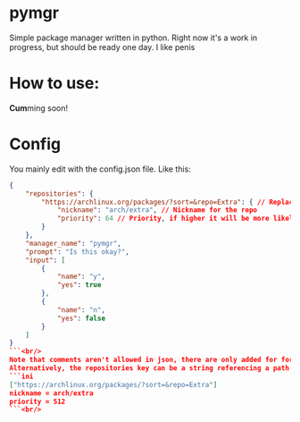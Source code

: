 # pymgr

Simple package manager written in python. Right now it's a work in progress, but should be ready one day.
I like penis

# How to use:

**Cum**ming soon!

# Config
You mainly edit with the config.json file. Like this:<br/>
```json
{
    "repositories": {
        "https://archlinux.org/packages/?sort=&repo=Extra": { // Replace with the link of your choice
            "nickname": "arch/extra", // Nickname for the repo
            "priority": 64 // Priority, if higher it will be more likely to be first to be checked
        }
    },
    "manager_name": "pymgr",
    "prompt": "Is this okay?",
    "input": [
        {
            "name": "y",
            "yes": true
        },
        {
            "name": "n",
            "yes": false
        }
    ]
}
```<br/>
Note that comments aren't allowed in json, there are only added for for showcasing. Please remove them<br/>
Alternatively, the repositories key can be a string referencing a path to a .conf file which looks like this:<br/>
```ini
["https://archlinux.org/packages/?sort=&repo=Extra"]
nickname = arch/extra
priority = 512
```<br/>